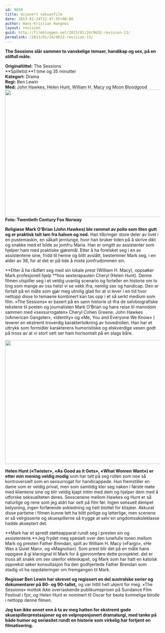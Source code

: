 ```yaml
---
id: 9650
title: Usjenert voksenfilm
date: 2013-01-24T12:47:55+00:00
author: Hans-Kristian Rangnes
layout: revision
guid: http://filmbloggen.net/2013/01/24/9632-revision-13/
permalink: /2013/01/24/9632-revision-13/
---
```

**The Sessions slår sammen to vanskelige temaer, handikap og sex, på en stilfull måte.**<!--more-->

**Originaltittel:** The Sessions  
**Spilletid:**1 time og 35 minutter  
**Kategori:** Drama  
**Regi:** Ben Lewin  
**Med:** John Hawkes, Helen Hunt, William H. Macy og Moon Bloodgood  
<a href="http://filmbloggen.net/2013/01/24/usjenert-voksenfilm/052011_surrogatej_10-dng/" rel="attachment wp-att-9634"><img class="alignnone size-large wp-image-9634" src="http://filmbloggen.net/wp-content/uploads//2013/01/xpyvdpp3-620x413.jpg" alt="" width="620" height="413" /></a>  
**Foto: Twentieth Century Fox Norway**

**Religiøse Mark O&#8217;Brian (John Hawkes) ble rammet av polio som liten gutt og er praktisk talt lam fra halsen og ned.** Han tilbringer store deler av livet i en pustemaskin, en såkalt jernlunge, hvor han bruker tiden på å skrive dikt og snakke med et bilde av jomfru Maria. Han er omgitt av assistenter som hjelper ham med praktiske gjøremål. Etter å ha forelsket seg i en av assistentene sine, fridd til henne og blitt avslått, bestemmer Mark seg, i en alder av 38, for at det er på tide å miste jomfrudommen sin.

**Etter å ha rådført seg med sin lokale prest (William H. Macy), oppsøker Mark profesjonell hjelp **hos sexterapauten Cheryl (Helen Hunt). Denne filmen utspiller seg i et veldig uvanlig scenario og forteller en historie om to ting som mange av oss helst vi se vekk ifra, nemlig sex og handicap. Den er fortalt på en måte som gjør meg utrolig glad for at vi lever i en tid hvor nettopp disse to temaene kombinert kan tas opp i et så serkt medium som film. &laquo;The Sessions&raquo; er basert på en sann historie ut ifra de selvbiografiske tekstene til poeten og journalisten Mark O&#8217;Brian og hans reise til manndom sammen med &laquo;sexsurrogaten&raquo; Cheryl Cohen Greene. John Hawkes (&laquo;American Gangster&raquo;, &laquo;Identity&raquo; og &laquo;Me, You and Everyone We Know&raquo; ) leverer en ekstremt troverdig karaktertolkning av hovedrollen. Han har et uttrykk som formidler karakterens humoristiske og elskverdige vesen godt på tross av at vi stort sett ser ham horisontalt på en slags båre.

**<img class="alignnone size-large wp-image-9636" src="http://filmbloggen.net/wp-content/uploads//2013/01/jhyupqb12-620x402.jpg" alt="" width="620" height="402" />**

**Helen Hunt (&laquo;Twister&raquo;, &laquo;As Good as it Gets&raquo;, &laquo;What Women Want&raquo;) er etter min mening veldig modig** som har tatt på seg rollen som noe så kontroversielt som en sexsurrogat for handicappede. Hun fremstiller en dame som er veldig privat, men som samtidig kler seg naken i første møte med klientene sine og blir veldig kjapt intim med dem og hjelper dem med å utforske seksualiteten deres. Sexscenene mellom Hawkes og Hunt er så naturlige og rene som jeg aldri har sett på film før. Ingen sensuell dempet belysning, ingen forførende avkledning og helt blottet for klisjéer. Akkurat disse partiene i filmen kunne lett ha blitt pinlige og latterlige, men scenene er så velrgisserte og skuespillerne så trygge at selv en ungdomsskoleklasse hadde akseptert det.

**Mark har et spredt støtteapparat rundt seg i presten sin og assistentene.**Jeg frydet meg spesielt over den lunefulle tonen mellom Mark og presten Father Brendan, spilt av William H. Macy (&laquo;Fargo&raquo;, &laquo;He Was a Quiet Man&raquo;, og &laquo;Magnolia&raquo;). Som prest blir det på en måte hans oppgave å gi klarsignal til Mark for å gjennomføre dette prosjektet. det er tross alt snakk om sex utenfor ekteskapet, og Mark som har hatt en katolsk oppvekst søker konsultasjon fra den godhjertede Father Brendan som stadig vil ha oppdateringer om fremgangen til Mark.

<div>
  <p>
    <strong>Regissør Ben Lewin har skrevet og regissert en del australske serier og dokumentarer på 80- og 90-tallet,</strong> og var hittil helt ukjent for meg. &laquo;The Sessions&raquo; mottok ikke overraskende publikumsprisen på Sundance Film Festival i fjor, og Helen Hunt er nominert til Oscar for beste kvinnelige birolle i nettopp denne filmen.
  </p>
  
  <p>
    <strong>Jeg kan ikke annet enn å ta av meg hatten for ekstremt gode skuespillerprestasjoner og en velproposjonert dramaturgi, med tanke på både humor og seriøsitet rundt en historie som virkelig har fortjent en filmatisering.</strong>
  </p>
</div>
